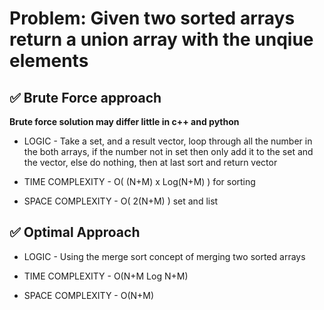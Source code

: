# Problem: Given two sorted arrays return a union array with the unqiue elements

## ✅ Brute Force approach
**Brute force solution may differ little in c++ and python**

- LOGIC - Take a set, and a result vector, loop through all the number in the both arrays, if the number not in set then only add
it to the set and the vector, else do nothing, then at last sort and return vector

- TIME COMPLEXITY - O( (N+M) x Log(N+M) ) for sorting
- SPACE COMPLEXITY - O( 2(N+M) ) set and list

## ✅ Optimal Approach
- LOGIC - Using the merge sort concept of merging two sorted arrays

- TIME COMPLEXITY - O(N+M Log N+M) 
- SPACE COMPLEXITY - O(N+M)